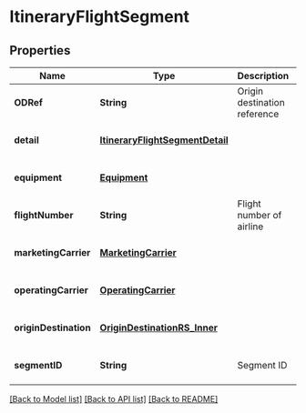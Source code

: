# ItineraryFlightSegment
## Properties

| Name | Type | Description | Notes |
|------------ | ------------- | ------------- | -------------|
| **ODRef** | **String** | Origin destination reference | [optional] [default to null] |
| **detail** | [**ItineraryFlightSegmentDetail**](ItineraryFlightSegmentDetail.md) |  | [optional] [default to null] |
| **equipment** | [**Equipment**](Equipment.md) |  | [optional] [default to null] |
| **flightNumber** | **String** | Flight number of airline | [optional] [default to null] |
| **marketingCarrier** | [**MarketingCarrier**](MarketingCarrier.md) |  | [optional] [default to null] |
| **operatingCarrier** | [**OperatingCarrier**](OperatingCarrier.md) |  | [optional] [default to null] |
| **originDestination** | [**OriginDestinationRS_Inner**](OriginDestinationRS_Inner.md) |  | [optional] [default to null] |
| **segmentID** | **String** | Segment ID | [optional] [default to null] |

[[Back to Model list]](../README.md#documentation-for-models) [[Back to API list]](../README.md#documentation-for-api-endpoints) [[Back to README]](../README.md)

